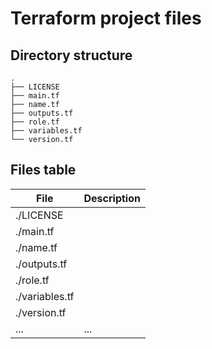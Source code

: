# Terraform project files

## Directory structure
```
.
├── LICENSE
├── main.tf
├── name.tf
├── outputs.tf
├── role.tf
├── variables.tf
└── version.tf
```

## Files table

| File | Description |
| --- | --- |
| ./LICENSE | | 
| ./main.tf | | 
| ./name.tf | | 
| ./outputs.tf | | 
| ./role.tf | | 
| ./variables.tf | | 
| ./version.tf | | 
| ... | ... |
